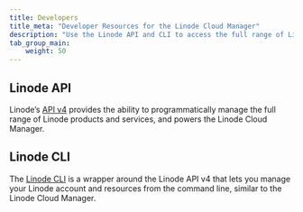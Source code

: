 ```yaml
---
title: Developers
title_meta: "Developer Resources for the Linode Cloud Manager"
description: "Use the Linode API and CLI to access the full range of Linode services and account and user management capabilities offered by the Linode Cloud Manager."
tab_group_main:
    weight: 50
---
```


## Linode API

 Linode’s [API v4](/docs/api) provides the ability to programmatically manage the full range of Linode products and services, and powers the Linode Cloud Manager.

## Linode CLI

 The [Linode CLI](https://github.com/linode/linode-cli) is a wrapper around the Linode API v4 that lets you manage your Linode account and resources from the command line, similar to the Linode Cloud Manager.